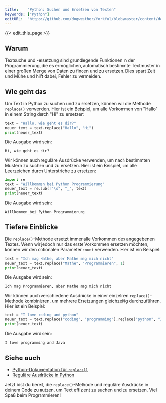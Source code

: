 ```yaml
---
title:    "Python: Suchen und Ersetzen von Texten"
keywords: ["Python"]
editURL:  "https://github.com/dogweather/forkful/blob/master/content/de/python/searching-and-replacing-text.md"
---
```


{{< edit_this_page >}}

## Warum
Textsuche und -ersetzung sind grundlegende Funktionen in der Programmierung, die es ermöglichen, automatisch bestimmte Textmuster in einer großen Menge von Daten zu finden und zu ersetzen. Dies spart Zeit und Mühe und hilft dabei, Fehler zu vermeiden.

## Wie geht das
Um Text in Python zu suchen und zu ersetzen, können wir die Methode `replace()` verwenden. Hier ist ein Beispiel, um alle Vorkommen von "Hallo" in einem String durch "Hi" zu ersetzen:

```python
text = "Hallo, wie geht es dir?"
neuer_text = text.replace("Hallo", "Hi")
print(neuer_text)
```

Die Ausgabe wird sein:
```
Hi, wie geht es dir?
```

Wir können auch reguläre Ausdrücke verwenden, um nach bestimmten Mustern zu suchen und zu ersetzen. Hier ist ein Beispiel, um alle Leerzeichen durch Unterstriche zu ersetzen:

```python
import re
text = "Willkommen bei Python Programmierung"
neuer_text = re.sub(r"\s", "_", text)
print(neuer_text)
```

Die Ausgabe wird sein:
```
Willkommen_bei_Python_Programmierung
```

## Tiefere Einblicke
Die `replace()`-Methode ersetzt immer alle Vorkommen des angegebenen Textes. Wenn wir jedoch nur das erste Vorkommen ersetzen möchten, können wir den optionalen Parameter `count` verwenden. Hier ist ein Beispiel:

```python
text = "Ich mag Mathe, aber Mathe mag mich nicht"
neuer_text = text.replace("Mathe", "Programmieren", 1)
print(neuer_text)
```

Die Ausgabe wird sein:
```
Ich mag Programmieren, aber Mathe mag mich nicht
```

Wir können auch verschiedene Ausdrücke in einer einzelnen `replace()`-Methode kombinieren, um mehrere Ersetzungen gleichzeitig durchzuführen. Hier ist ein Beispiel:

```python
text = "I love coding and python"
neuer_text = text.replace("coding", "programming").replace("python", "Java")
print(neuer_text)
```

Die Ausgabe wird sein:
```
I love programming and Java
```

## Siehe auch
- [Python-Dokumentation für `replace()`](https://docs.python.org/3/library/stdtypes.html#str.replace)
- [Reguläre Ausdrücke in Python](https://docs.python.org/3/library/re.html)

Jetzt bist du bereit, die `replace()`-Methode und reguläre Ausdrücke in deinem Code zu nutzen, um Text effizient zu suchen und zu ersetzen. Viel Spaß beim Programmieren!